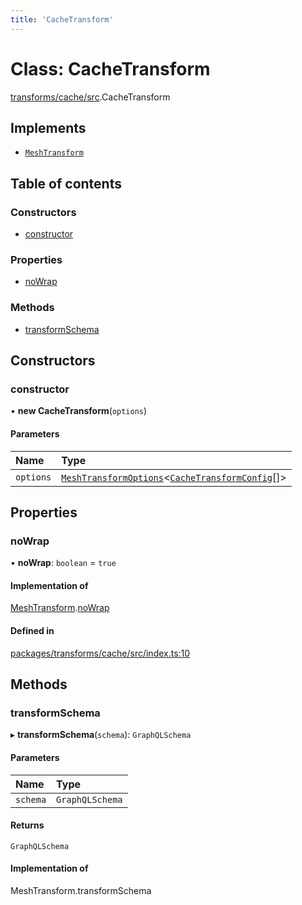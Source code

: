 ```yaml
---
title: 'CacheTransform'
---
```


# Class: CacheTransform

[transforms/cache/src](../modules/transforms_cache_src).CacheTransform

## Implements

- [`MeshTransform`](/docs/api/interfaces/types_src.MeshTransform)

## Table of contents

### Constructors

- [constructor](transforms_cache_src.CacheTransform#constructor)

### Properties

- [noWrap](transforms_cache_src.CacheTransform#nowrap)

### Methods

- [transformSchema](transforms_cache_src.CacheTransform#transformschema)

## Constructors

### constructor

• **new CacheTransform**(`options`)

#### Parameters

| Name | Type |
| :------ | :------ |
| `options` | [`MeshTransformOptions`](/docs/api/interfaces/types_src.MeshTransformOptions)\<[`CacheTransformConfig`](/docs/api/interfaces/types_src.YamlConfig.CacheTransformConfig)[]> |

## Properties

### noWrap

• **noWrap**: `boolean` = `true`

#### Implementation of

[MeshTransform](/docs/api/interfaces/types_src.MeshTransform).[noWrap](/docs/api/interfaces/types_src.MeshTransform#nowrap)

#### Defined in

[packages/transforms/cache/src/index.ts:10](https://github.com/Urigo/graphql-mesh/blob/master/packages/transforms/cache/src/index.ts#L10)

## Methods

### transformSchema

▸ **transformSchema**(`schema`): `GraphQLSchema`

#### Parameters

| Name | Type |
| :------ | :------ |
| `schema` | `GraphQLSchema` |

#### Returns

`GraphQLSchema`

#### Implementation of

MeshTransform.transformSchema
